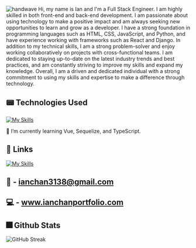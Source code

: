 ![handwave](https://user-images.githubusercontent.com/18350557/176309783-0785949b-9127-417c-8b55-ab5a4333674e.gif) 
Hi, my name is Ian and I'm a Full Stack Engineer. I am highly skilled in both front-end and back-end development. I am passionate about using technology to make a positive impact and am always seeking new opportunities to learn and grow as a developer. I have a strong foundation in programming languages such as HTML, CSS, JavaScript, and Python, and have experience working with frameworks such as React and Django. In addition to my technical skills, I am a strong problem-solver and enjoy working collaboratively on projects with cross-functional teams. I am dedicated to staying up-to-date on the latest industry trends and best practices, and am constantly striving to improve my skills and expand my knowledge. Overall, I am a driven and dedicated individual with a strong commitment to using my skills and expertise to make a difference through technology.
 

 
## :pager: **Technologies Used**

[![My Skills](https://skillicons.dev/icons?i=js,html,css,nodejs,express,react,mongodb,python,django,vue,heroku,git,github,vscode,typescript,postgres,figma)](https://skillicons.dev)
 
 🌱 I’m currently learning Vue, Sequelize, and TypeScript.
 
## :link: **Links**
 
 [![My Skills](https://skillicons.dev/icons?i=linkedin)](https://www.linkedin.com/in/ianchan-) 
 
## :email: - ianchan3138@gmail.com
## :computer: - www.ianchanportfolio.com
 
 

<!---
ianchan3/ianchan3 is a ✨ special ✨ repository because its `README.md` (this file) appears on your GitHub profile.
You can click the Preview link to take a look at your changes.
--->

## :fireworks: Github Stats

![GitHub Streak](https://streak-stats.demolab.com/?user=ianchan3&theme=yellowdark)
